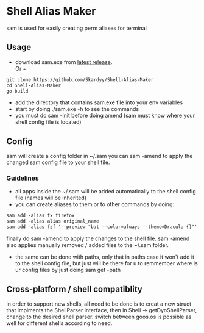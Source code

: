 # Shell Alias Maker  
sam is used for easily creating perm aliases for terminal
## Usage  
* download sam.exe from [latest release](https://github.com/Skardyy/Shell-Alias-Maker/releases/latest).  
Or ~  
```diff
git clone https://github.com/Skardyy/Shell-Alias-Maker
cd Shell-Alias-Maker
go build
```
* add the directory that contains sam.exe file into your env variables
* start by doing ./sam.exe -h to see the commands
* you must do sam -init before doing amend (sam must know where your shell config file is located)
## Config  
sam will create a config folder in ~/.sam
you can sam -amend to apply the changed sam config file to your shell file.  
### Guidelines  
* all apps inside the ~/.sam will be added automatically to the shell config file (names will be inherited)  
* you can create aliases to them or to other commands by doing:  
```diff
sam add -alias fx firefox
sam add -alias alias original_name
sam add -alias fzf '--preview "bat --color=always --theme=Dracula {}"'
```  
finally do sam -amend to apply the changes to the shell file. sam -amend also applies manually removed / added files to the ~/.sam folder.
* the same can be done with paths, only that in paths case it won't add it to the shell config file, but just will be there for u to remmember where is ur config files by just doing sam get -path

## Cross-platform / shell compatiblity  
in order to support new shells, all need to be done is to creat a new struct that implments the ShellParser interface, then in Shell -> getDynShellParser, change to the desired shell parser. switch between goos.os is possible as well for different shells according to need.